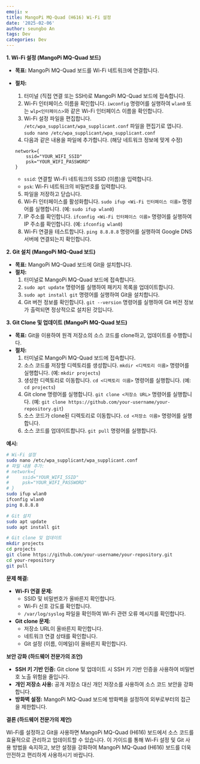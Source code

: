 ```yaml
---
emoji: ⚒️
title: MangoPi MQ-Quad (H616) Wi-Fi 설정
date: '2025-02-06'
author: seungbo An
tags: Dev
categories: Dev
---
```


**1. Wi-Fi 설정 (MangoPi MQ-Quad 보드)**

*   **목표:** MangoPi MQ-Quad 보드를 Wi-Fi 네트워크에 연결합니다.
*   **절차:**
    1.  터미널 (직접 연결 또는 SSH)로 MangoPi MQ-Quad 보드에 접속합니다.
    2.  Wi-Fi 인터페이스 이름을 확인합니다. `iwconfig` 명령어를 실행하여 `wlan0` 또는 `wlp<인터페이스>`와 같은 Wi-Fi 인터페이스 이름을 확인합니다.
    3.  Wi-Fi 설정 파일을 편집합니다. `/etc/wpa_supplicant/wpa_supplicant.conf` 파일을 편집기로 엽니다. `sudo nano /etc/wpa_supplicant/wpa_supplicant.conf`
    4.  다음과 같은 내용을 파일에 추가합니다. (해당 네트워크 정보에 맞게 수정)

    ```
    network={
        ssid="YOUR_WIFI_SSID"
        psk="YOUR_WIFI_PASSWORD"
    }
    ```

    *   `ssid`: 연결할 Wi-Fi 네트워크의 SSID (이름)을 입력합니다.
    *   `psk`: Wi-Fi 네트워크의 비밀번호를 입력합니다.
    5.  파일을 저장하고 닫습니다.
    6.  Wi-Fi 인터페이스를 활성화합니다. `sudo ifup <Wi-Fi 인터페이스 이름>` 명령어를 실행합니다. (예: `sudo ifup wlan0`)
    7.  IP 주소를 확인합니다. `ifconfig <Wi-Fi 인터페이스 이름>` 명령어를 실행하여 IP 주소를 확인합니다. (예: `ifconfig wlan0`)
    8.  Wi-Fi 연결을 테스트합니다. `ping 8.8.8.8` 명령어를 실행하여 Google DNS 서버에 연결되는지 확인합니다.

**2. Git 설치 (MangoPi MQ-Quad 보드)**

*   **목표:** MangoPi MQ-Quad 보드에 Git을 설치합니다.
*   **절차:**
    1.  터미널로 MangoPi MQ-Quad 보드에 접속합니다.
    2.  `sudo apt update` 명령어를 실행하여 패키지 목록을 업데이트합니다.
    3.  `sudo apt install git` 명령어를 실행하여 Git을 설치합니다.
    4.  Git 버전 정보를 확인합니다. `git --version` 명령어를 실행하여 Git 버전 정보가 출력되면 정상적으로 설치된 것입니다.

**3. Git Clone 및 업데이트 (MangoPi MQ-Quad 보드)**

*   **목표:** Git을 이용하여 원격 저장소의 소스 코드를 clone하고, 업데이트를 수행합니다.
*   **절차:**
    1.  터미널로 MangoPi MQ-Quad 보드에 접속합니다.
    2.  소스 코드를 저장할 디렉토리를 생성합니다. `mkdir <디렉토리 이름>` 명령어를 실행합니다. (예: `mkdir projects`)
    3.  생성한 디렉토리로 이동합니다. `cd <디렉토리 이름>` 명령어를 실행합니다. (예: `cd projects`)
    4.  Git clone 명령어를 실행합니다. `git clone <저장소 URL>` 명령어를 실행합니다. (예: `git clone https://github.com/your-username/your-repository.git`)
    5.  소스 코드가 clone된 디렉토리로 이동합니다. `cd <저장소 이름>` 명령어를 실행합니다.
    6.  소스 코드를 업데이트합니다. `git pull` 명령어를 실행합니다.

**예시:**

```bash
# Wi-Fi 설정
sudo nano /etc/wpa_supplicant/wpa_supplicant.conf
# 파일 내용 추가:
# network={
#     ssid="YOUR_WIFI_SSID"
#     psk="YOUR_WIFI_PASSWORD"
# }
sudo ifup wlan0
ifconfig wlan0
ping 8.8.8.8

# Git 설치
sudo apt update
sudo apt install git

# Git clone 및 업데이트
mkdir projects
cd projects
git clone https://github.com/your-username/your-repository.git
cd your-repository
git pull
```

**문제 해결:**

*   **Wi-Fi 연결 문제:**
    *   SSID 및 비밀번호가 올바른지 확인합니다.
    *   Wi-Fi 신호 강도를 확인합니다.
    *   `/var/log/syslog` 파일을 확인하여 Wi-Fi 관련 오류 메시지를 확인합니다.
*   **Git clone 문제:**
    *   저장소 URL이 올바른지 확인합니다.
    *   네트워크 연결 상태를 확인합니다.
    *   Git 설정 (이름, 이메일)이 올바른지 확인합니다.

**보안 강화 (하드웨어 전문가의 조언)**

*   **SSH 키 기반 인증:** Git clone 및 업데이트 시 SSH 키 기반 인증을 사용하여 비밀번호 노출 위험을 줄입니다.
*   **개인 저장소 사용:** 공개 저장소 대신 개인 저장소를 사용하여 소스 코드 보안을 강화합니다.
*   **방화벽 설정:** MangoPi MQ-Quad 보드에 방화벽을 설정하여 외부로부터의 접근을 제한합니다.

**결론 (하드웨어 전문가의 제언)**

Wi-Fi를 설정하고 Git을 사용하면 MangoPi MQ-Quad (H616) 보드에서 소스 코드를 효율적으로 관리하고 업데이트할 수 있습니다. 이 가이드를 통해 Wi-Fi 설정 및 Git 사용 방법을 숙지하고, 보안 설정을 강화하여 MangoPi MQ-Quad (H616) 보드를 더욱 안전하고 편리하게 사용하시기 바랍니다.